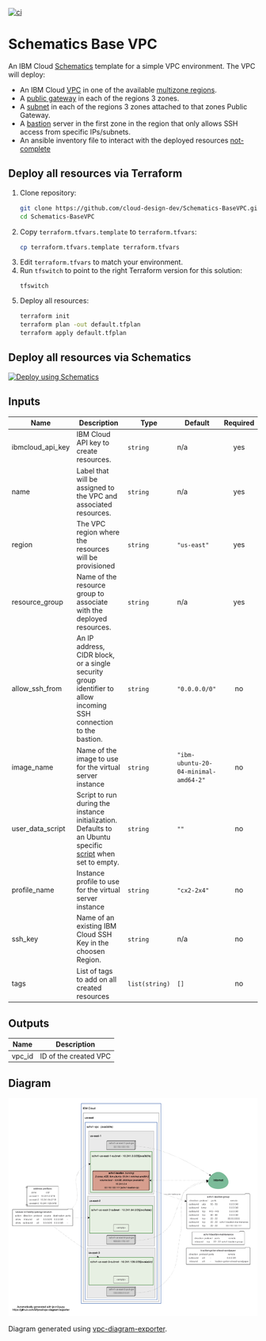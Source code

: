 [![ci](https://github.com/cloud-design-dev/Schematics-BaseVPC/actions/workflows/main.yml/badge.svg)](https://github.com/cloud-design-dev/Schematics-BaseVPC/actions/workflows/main.yml)

# Schematics Base VPC

An IBM Cloud [Schematics](https://cloud.ibm.com/docs/schematics?topic=schematics-about-schematics) template for a simple VPC environment. The VPC will deploy:
 - An IBM Cloud [VPC](https://cloud.ibm.com/docs/vpc?topic=vpc-about-vpc) in one of the available [multizone regions](https://cloud.ibm.com/docs/overview?topic=overview-locations#mzr-table).
 - A [public gateway](https://cloud.ibm.com/docs/vpc?topic=vpc-about-networking-for-vpc#public-gateway-for-external-connectivity) in each of the regions 3 zones. 
 - A [subnet](https://cloud.ibm.com/docs/vpc?topic=vpc-vpc-addressing-plan-design) in each of the regions 3 zones attached to that zones Public Gateway. 
 - A [bastion](https://github.com/we-work-in-the-cloud/terraform-ibm-vpc-bastion) server in the first zone in the region that only allows SSH access from specific IPs/subnets.
 - An ansible inventory file to interact with the deployed resources [not-complete](#)

## Deploy all resources via Terraform
1. Clone repository:
    ```sh
    git clone https://github.com/cloud-design-dev/Schematics-BaseVPC.git
    cd Schematics-BaseVPC
    ```
1. Copy `terraform.tfvars.template` to `terraform.tfvars`:
   ```sh
   cp terraform.tfvars.template terraform.tfvars
   ```
1. Edit `terraform.tfvars` to match your environment.
1. Run `tfswitch` to point to the right Terraform version for this solution:
   ```
   tfswitch
   ```
1. Deploy all resources:
   ```sh
   terraform init
   terraform plan -out default.tfplan 
   terraform apply default.tfplan
   ```
## Deploy all resources via Schematics

[![Deploy using Schematics](https://cloud.ibm.com/devops/setup/deploy/button_x2.png)](https://cloud.ibm.com/schematics/workspaces/create?repository=https://github.com/cloud-design-dev/Schematics-BaseVPC&terraform_version=terraform_v0.14)

## Inputs
| Name | Description | Type | Default | Required |
|------|-------------|------|---------|:--------:|
| ibmcloud\_api\_key | IBM Cloud API key to create resources. | `string` | n/a | yes |
| name | Label that will be assigned to the VPC and associated resources. | `string` | n/a | yes |
| region | The VPC region where the resources will be provisioned | `string` | `"us-east"` | yes |
| resource\_group | Name of the resource group to associate with the deployed resources. | `string` | n/a | yes |
| allow\_ssh\_from | An IP address, CIDR block, or a single security group identifier to allow incoming SSH connection to the bastion. | `string` | `"0.0.0.0/0"`| no |
| image\_name | Name of the image to use for the virtual server instance | `string` | `"ibm-ubuntu-20-04-minimal-amd64-2"` | no |
| user\_data\_script | Script to run during the instance initialization. Defaults to an Ubuntu specific [script](https://github.com/we-work-in-the-cloud/terraform-ibm-vpc-bastion/blob/master/init-script-ubuntu.sh) when set to empty. | `string` | `""` | no |
| profile\_name | Instance profile to use for the virtual server instance | `string` | `"cx2-2x4"` | no |
| ssh\_key | Name of an existing IBM Cloud SSH Key in the choosen Region. | `string` | n/a | no |
| tags | List of tags to add on all created resources | `list(string)` | `[]` | no |

## Outputs

| Name | Description |
|------|-------------|
| vpc_id | ID of the created VPC |


## Diagram
![Diagram of deployment](vpc-diagram.png)

Diagram generated using [vpc-diagram-exporter](https://github.com/l2fprod/vpc-diagram-exporter).
